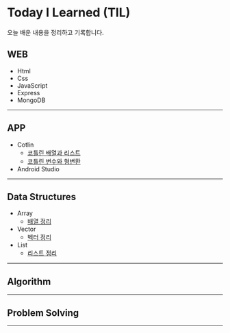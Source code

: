 # Today I Learned (TIL)
오늘 배운 내용을 정리하고 기록합니다.

## WEB
+ Html
+ Css
+ JavaScript
+ Express
+ MongoDB
---------------------
## APP
+ Cotlin
  + [코틀린 배열과 리스트](https://doompa.tistory.com/267?category=1018988)
  + [코틀린 변수와 형변환](https://doompa.tistory.com/266)
+ Android Studio

------------------------
## Data Structures
+ Array
  + [배열 정리](https://doompa.tistory.com/283?category=979915)
+ Vector
  + [벡터 정리](https://doompa.tistory.com/286?category=979915)
+ List
  + [리스트 정리](https://doompa.tistory.com/287)
------------------------
## Algorithm 
------------------------
## Problem Solving
-----------------------
